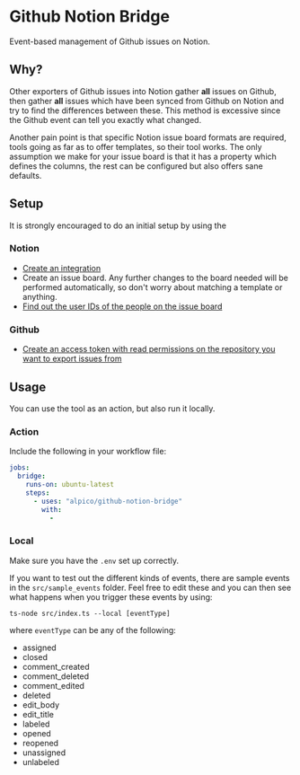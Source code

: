 # Github Notion Bridge

Event-based management of Github issues on Notion.

## Why?

Other exporters of Github issues into Notion gather __all__ issues on Github, then gather __all__ issues which have been synced from Github on Notion and try to find the differences between these.
This method is excessive since the Github event can tell you exactly what changed.

Another pain point is that specific Notion issue board formats are required, tools going as far as to offer templates, so their tool works.
The only assumption we make for your issue board is that it has a property which defines the columns, the rest can be configured but also offers sane defaults.

## Setup

It is strongly encouraged to do an initial setup by using the

### Notion

- [Create an integration](https://www.notion.so/my-integration)
- Create an issue board. Any further changes to the board needed will be performed automatically, so don't worry about matching a template or anything.
- [Find out the user IDs of the people on the issue board](https://developers.notion.com/reference/get-users)

### Github

- [Create an access token with read permissions on the repository you want to export issues from](https://docs.github.com/en/authentication/keeping-your-account-and-data-secure/managing-your-personal-access-tokens)

## Usage

You can use the tool as an action, but also run it locally.

### Action

Include the following in your workflow file:

```yaml
jobs:
  bridge:
    runs-on: ubuntu-latest
    steps:
      - uses: "alpico/github-notion-bridge"
        with:
          -
```

### Local

Make sure you have the `.env` set up correctly.

If you want to test out the different kinds of events, there are sample events in the `src/sample_events` folder.
Feel free to edit these and you can then see what happens when you trigger these events by using:

```text
ts-node src/index.ts --local [eventType]
```

where `eventType` can be any of the following:

- assigned
- closed
- comment_created
- comment_deleted
- comment_edited
- deleted
- edit_body
- edit_title
- labeled
- opened
- reopened
- unassigned
- unlabeled

